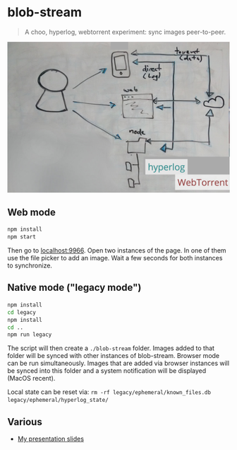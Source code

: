# blob-stream

> A choo, hyperlog, webtorrent experiment: sync images peer-to-peer.

![infrastructure drawing](assets/infrastructure-drawing.png)

## Web mode

```sh
npm install
npm start
```

Then go to [localhost:9966](http://localhost:9966). Open two instances of the page. In one of them use the file picker to add an image. Wait a few seconds for both instances to synchronize.

## Native mode ("legacy mode")

```sh
npm install
cd legacy
npm install
cd ..
npm run legacy
```

The script will then create a `./blob-stream` folder. Images added to that folder will be synced with other instances of blob-stream. Browser mode can be run simultaneously. Images that are added via browser instances will be synced into this folder and a system notification will be displayed (MacOS recent).

Local state can be reset via: `rm -rf legacy/ephemeral/known_files.db legacy/ephemeral/hyperlog_state/`

## Various

- [My presentation slides](https://slides.com/pguth/blob-stream/)

